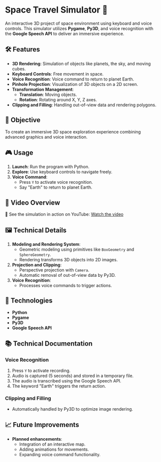 # Space Travel Simulator 🌌

An interactive 3D project of space environment using keyboard and voice controls. This simulator utilizes **Pygame**, **Py3D**, and voice recognition with the **Google Speech API** to deliver an immersive experience.

## 🛠️ Features

- **3D Rendering**: Simulation of objects like planets, the sky, and moving cubes.
- **Keyboard Controls**: Free movement in space.
- **Voice Recognition**: Voice command to return to planet Earth.
- **Pinhole Projection**: Visualization of 3D objects on a 2D screen.
- **Transformation Management**:
  - **Translation**: Moving objects.
  - **Rotation**: Rotating around X, Y, Z axes.
- **Clipping and Filling**: Handling out-of-view data and rendering polygons.

## 🎯 Objective

To create an immersive 3D space exploration experience combining advanced graphics and voice interaction.

## 🎮 Usage

1. **Launch**: Run the program with Python.
2. **Explore**: Use keyboard controls to navigate freely.
3. **Voice Command**:
   - Press `Y` to activate voice recognition.
   - Say "Earth" to return to planet Earth.

## 📖 Video Overview

🎥 See the simulation in action on YouTube: [Watch the video](https://youtu.be/5Dm7mlKho_E)

## 🖼️ Technical Details

1. **Modeling and Rendering System**:
   - Geometric modeling using primitives like `BoxGeometry` and `SphereGeometry`.
   - Rendering transforms 3D objects into 2D images.
2. **Projection and Clipping**:
   - Perspective projection with `Camera`.
   - Automatic removal of out-of-view data by Py3D.
3. **Voice Recognition**:
   - Processes voice commands to trigger actions.

## 🚀 Technologies

- **Python**
- **Pygame**
- **Py3D**
- **Google Speech API**

## 📚 Technical Documentation

### Voice Recognition
1. Press `Y` to activate recording.
2. Audio is captured (5 seconds) and stored in a temporary file.
3. The audio is transcribed using the Google Speech API.
4. The keyword "Earth" triggers the return action.

### Clipping and Filling
- Automatically handled by Py3D to optimize image rendering.

## 📈 Future Improvements

- **Planned enhancements**:
  - Integration of an interactive map.
  - Adding animations for movements.
  - Expanding voice command functionality.
